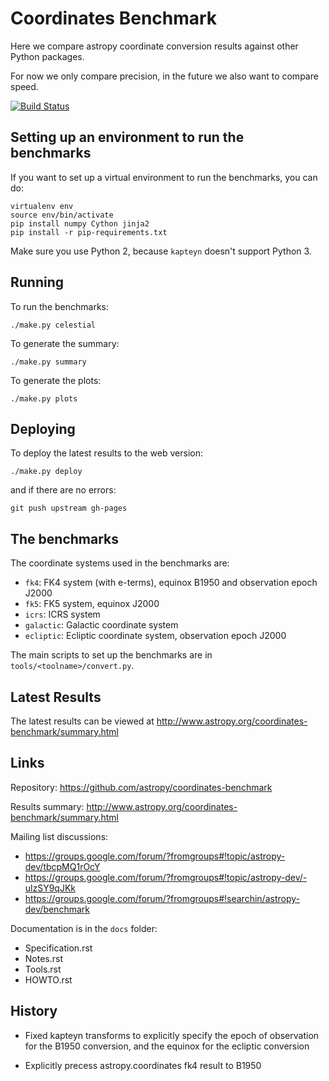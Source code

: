 Coordinates Benchmark
=====================

Here we compare astropy coordinate conversion results against other Python packages.

For now we only compare precision, in the future we also want to compare speed.

[![Build Status](https://travis-ci.org/astropy/coordinates-benchmark.svg?branch=master)](https://travis-ci.org/astropy/coordinates-benchmark)

Setting up an environment to run the benchmarks
-----------------------------------------------

If you want to set up a virtual environment to run the benchmarks, you can do:

    virtualenv env
    source env/bin/activate
    pip install numpy Cython jinja2
    pip install -r pip-requirements.txt

Make sure you use Python 2, because ``kapteyn`` doesn't support Python 3.

Running
-------

To run the benchmarks:

    ./make.py celestial

To generate the summary:

    ./make.py summary

To generate the plots:

    ./make.py plots

Deploying
---------

To deploy the latest results to the web version:

    ./make.py deploy

and if there are no errors:

    git push upstream gh-pages

The benchmarks
--------------

The coordinate systems used in the benchmarks are:

* ``fk4``: FK4 system (with e-terms), equinox B1950 and observation epoch J2000
* ``fk5``: FK5 system, equinox J2000
* ``icrs``: ICRS system
* ``galactic``: Galactic coordinate system
* ``ecliptic``: Ecliptic coordinate system, observation epoch J2000

The main scripts to set up the benchmarks are in ``tools/<toolname>/convert.py``.

Latest Results
--------------

The latest results can be viewed at http://www.astropy.org/coordinates-benchmark/summary.html

Links
-----

Repository: https://github.com/astropy/coordinates-benchmark

Results summary: http://www.astropy.org/coordinates-benchmark/summary.html

Mailing list discussions:
* https://groups.google.com/forum/?fromgroups#!topic/astropy-dev/tbcpMQ1rOcY
* https://groups.google.com/forum/?fromgroups#!topic/astropy-dev/-ulzSY9qJKk
* https://groups.google.com/forum/?fromgroups#!searchin/astropy-dev/benchmark

Documentation is in the `docs` folder:
* Specification.rst
* Notes.rst
* Tools.rst
* HOWTO.rst

History
-------

- Fixed kapteyn transforms to explicitly specify the epoch of observation for
  the B1950 conversion, and the equinox for the ecliptic conversion

- Explicitly precess astropy.coordinates fk4 result to B1950
